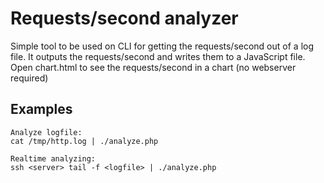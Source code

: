 # Requests/second analyzer
Simple tool to be used on CLI for getting the requests/second out of a log file.
It outputs the requests/second and writes them to a JavaScript file.
Open chart.html to see the requests/second in a chart (no webserver required)

## Examples

    Analyze logfile:
    cat /tmp/http.log | ./analyze.php

    Realtime analyzing:
    ssh <server> tail -f <logfile> | ./analyze.php

